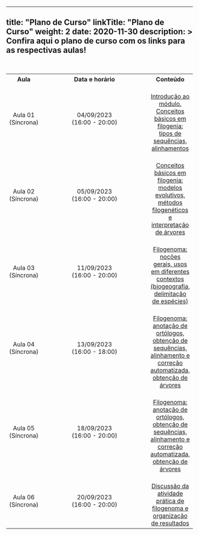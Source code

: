 
---
title: "Plano de Curso"
linkTitle: "Plano de Curso"
weight: 2
date: 2020-11-30
description: >
  Confira aqui o plano de curso com os links para as respectivas aulas!
---

<br>
<div align="center">
<table class="center" style="text-align:center; vertical-align:middle;">
  <tr>
    <th style="vertical-align:middle;"><strong>Aula</strong></th>
    <th style="vertical-align:middle;" width="310"><strong>Data e horário</strong></th>
	<th style="vertical-align:middle;"><strong>Conteúdo</strong></th>
  <tr>
  <td style="vertical-align:middle;">Aula 01 (Síncrona)</td>
  <td style="vertical-align:middle;">04/09/2023 <br>(16:00 - 20:00)</td>
  <td style="vertical-align:middle;"><a href="https://gstreinamentoeconsultoria.netlify.app/filogenomica/2023_01/sincronas/aula_01"><br>Introdução ao módulo. Conceitos básicos em filogenia: tipos de sequências, alinhamentos<br></a></td>
  <tr>
  <td style="vertical-align:middle;">Aula 02 (Síncrona)</td>
  <td style="vertical-align:middle;">05/09/2023 <br>(16:00 - 20:00)</td>
  <td style="vertical-align:middle;"><a href="https://gstreinamentoeconsultoria.netlify.app/filogenomica/2023_01/sincronas/aula_02"><br>Conceitos básicos em filogenia: modelos evolutivos, métodos filogenéticos e interpretação de árvores<br></a></td>
  <tr>
  <td style="vertical-align:middle;">Aula 03 (Síncrona)</td>
  <td style="vertical-align:middle;">11/09/2023 <br>(16:00 - 20:00)</td>
  <td style="vertical-align:middle;"><a href="https://gstreinamentoeconsultoria.netlify.app/filogenomica/2023_01/sincronas/aula_03"><br>Filogenoma: noções gerais, usos em diferentes contextos (biogeografia, delimitação de espécies)<br></a></td>
  <tr>
  <td style="vertical-align:middle;">Aula 04 (Síncrona)</td>
  <td style="vertical-align:middle;">13/09/2023 <br>(16:00 - 18:00)</td>
  <td style="vertical-align:middle;"><a href="https://gstreinamentoeconsultoria.netlify.app/filogenomica/2023_01/sincronas/aula_04"><br>Filogenoma: anotação de ortólogos, obtenção de sequências, alinhamento e correção automatizada, obtenção de árvores<br></a></td>
  <tr>
  <td style="vertical-align:middle;">Aula 05 (Síncrona)</td>
  <td style="vertical-align:middle;">18/09/2023 <br>(16:00 - 20:00)</td>
  <td style="vertical-align:middle;"><a href="https://gstreinamentoeconsultoria.netlify.app/filogenomica/2023_01/sincronas/aula_05"><br>Filogenoma: anotação de ortólogos, obtenção de sequências, alinhamento e correção automatizada, obtenção de árvores<br></a></td>
  <tr>
  <td style="vertical-align:middle;">Aula 06 (Síncrona)</td>
  <td style="vertical-align:middle;">20/09/2023 <br>(16:00 - 20:00)</td>
  <td style="vertical-align:middle;"><a href="https://gstreinamentoeconsultoria.netlify.app/filogenomica/2023_01/sincronas/aula_06"><br>Discussão da atividade prática de filogenoma e organização de resultados<br></a></td>
  </table>
  </div>

	
